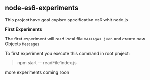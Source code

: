 node-es6-experiments
--

This project have goal explore specification es6 whit node.js

**First Experiments**

The first experiment will read local file `messages.json` and create new Objects `Messages`

To first experiment you execute this command in root project:
> npm start -- readFile/index.js

more experiments coming soon

